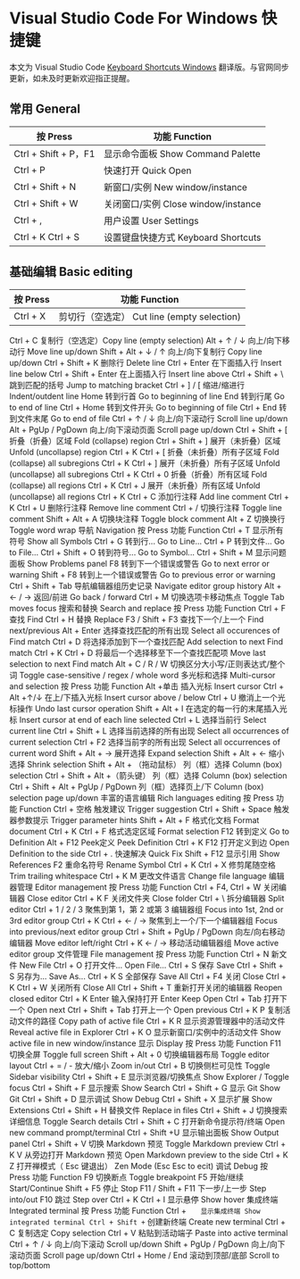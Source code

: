 # Visual Studio Code For Windows 快捷键

本文为 Visual Studio Code [Keyboard Shortcuts Windows](https://code.visualstudio.com/shortcuts/keyboard-shortcuts-windows.pdf) 翻译版。与官网同步更新，如未及时更新欢迎指正提醒。

## 常用  General

| 按 Press | 功能 Function |
| --- | --- |
| Ctrl + Shift + P，F1 | 显示命令面板 Show Command Palette |
| Ctrl + P | 快速打开 Quick Open |
| Ctrl + Shift + N | 新窗口/实例 New window/instance |
| Ctrl + Shift + W | 关闭窗口/实例 Close window/instance |
| Ctrl + , | 用户设置 User Settings |
| Ctrl + K Ctrl + S | 设置键盘快捷方式 Keyboard Shortcuts |

## 基础编辑  Basic editing

| 按 Press | 功能 Function |
| --- | --- |
| Ctrl + X | 剪切行（空选定） Cut line (empty selection) |
Ctrl + C	复制行（空选定）Copy line (empty selection)
Alt + ↑ / ↓	向上/向下移动行 Move line up/down
Shift + Alt + ↓ / ↑	向上/向下复制行 Copy line up/down
Ctrl + Shift + K	删除行 Delete line
Ctrl + Enter	在下面插入行 Insert line below
Ctrl + Shift + Enter	在上面插入行 Insert line above
Ctrl + Shift + \	跳到匹配的括号 Jump to matching bracket
Ctrl + ] / [	缩进/缩进行 Indent/outdent line
Home	转到行首 Go to beginning of line
End	转到行尾 Go to end of line
Ctrl + Home	转到文件开头 Go to beginning of file
Ctrl + End	转到文件末尾 Go to end of file
Ctrl + ↑ / ↓	向上/向下滚动行 Scroll line up/down
Alt + PgUp / PgDown	向上/向下滚动页面 Scroll page up/down
Ctrl + Shift + [	折叠（折叠）区域 Fold (collapse) region
Ctrl + Shift + ]	展开（未折叠）区域 Unfold (uncollapse) region
Ctrl + K Ctrl + [	折叠（未折叠）所有子区域 Fold (collapse) all subregions
Ctrl + K Ctrl + ]	展开（未折叠）所有子区域 Unfold (uncollapse) all subregions
Ctrl + K Ctrl + 0	折叠（折叠）所有区域 Fold (collapse) all regions
Ctrl + K Ctrl + J	展开（未折叠）所有区域 Unfold (uncollapse) all regions
Ctrl + K Ctrl + C	添加行注释 Add line comment
Ctrl + K Ctrl + U	删除行注释 Remove line comment
Ctrl + /	切换行注释 Toggle line comment
Shift + Alt + A	切换块注释 Toggle block comment
Alt + Z	切换换行 Toggle word wrap
导航 Navigation
按 Press	功能 Function
Ctrl + T	显示所有符号 Show all Symbols
Ctrl + G	转到行... Go to Line...
Ctrl + P	转到文件... Go to File...
Ctrl + Shift + O	转到符号... Go to Symbol...
Ctrl + Shift + M	显示问题面板 Show Problems panel
F8	转到下一个错误或警告 Go to next error or warning
Shift + F8	转到上一个错误或警告 Go to previous error or warning
Ctrl + Shift + Tab	导航编辑器组历史记录 Navigate editor group history
Alt + ← / →	返回/前进 Go back / forward
Ctrl + M	切换选项卡移动焦点 Toggle Tab moves focus
搜索和替换 Search and replace
按 Press	功能 Function
Ctrl + F	查找 Find
Ctrl + H	替换 Replace
F3 / Shift + F3	查找下一个/上一个 Find next/previous
Alt + Enter	选择查找匹配的所有出现 Select all occurences of Find match
Ctrl + D	将选择添加到下一个查找匹配 Add selection to next Find match
Ctrl + K Ctrl + D	将最后一个选择移至下一个查找匹配项 Move last selection to next Find match
Alt + C / R / W	切换区分大小写/正则表达式/整个词 Toggle case-sensitive / regex / whole word
多光标和选择 Multi-cursor and selection
按 Press	功能 Function
Alt +单击	插入光标 Insert cursor
Ctrl + Alt +↑/↓	在上/下插入光标 Insert cursor above / below
Ctrl + U	撤消上一个光标操作 Undo last cursor operation
Shift + Alt + I	在选定的每一行的末尾插入光标 Insert cursor at end of each line selected
Ctrl + L	选择当前行 Select current line
Ctrl + Shift + L	选择当前选择的所有出现 Select all occurrences of current selection
Ctrl + F2	选择当前字的所有出现 Select all occurrences of current word
Shift + Alt + →	展开选择 Expand selection
Shift + Alt + ←	缩小选择 Shrink selection
Shift + Alt + （拖动鼠标）	列（框）选择 Column (box) selection
Ctrl + Shift + Alt +（箭头键）	列（框）选择 Column (box) selection
Ctrl + Shift + Alt + PgUp / PgDown	列（框）选择页上/下 Column (box) selection page up/down
丰富的语言编辑 Rich languages editing
按 Press	功能 Function
Ctrl + 空格	触发建议 Trigger suggestion
Ctrl + Shift + Space	触发器参数提示 Trigger parameter hints
Shift + Alt + F	格式化文档 Format document
Ctrl + K Ctrl + F	格式选定区域 Format selection
F12	转到定义 Go to Definition
Alt + F12	Peek定义 Peek Definition
Ctrl + K F12	打开定义到边 Open Definition to the side
Ctrl + .	快速解决 Quick Fix
Shift + F12	显示引用 Show References
F2	重命名符号 Rename Symbol
Ctrl + K Ctrl + X	修剪尾随空格 Trim trailing whitespace
Ctrl + K M	更改文件语言 Change file language
编辑器管理 Editor management
按 Press	功能 Function
Ctrl + F4, Ctrl + W	关闭编辑器 Close editor
Ctrl + K F	关闭文件夹 Close folder
Ctrl + \	拆分编辑器 Split editor
Ctrl + 1 / 2 / 3	聚焦到第 1，第 2 或第 3 编辑器组 Focus into 1st, 2nd or 3rd editor group
Ctrl + K Ctrl + ← / →	聚焦到上一个/下一个编辑器组 Focus into previous/next editor group
Ctrl + Shift + PgUp / PgDown	向左/向右移动编辑器 Move editor left/right
Ctrl + K ← / →	移动活动编辑器组 Move active editor group
文件管理 File management
按 Press	功能 Function
Ctrl + N	新文件 New File
Ctrl + O	打开文件... Open File...
Ctrl + S	保存 Save
Ctrl + Shift + S	另存为... Save As...
Ctrl + K S	全部保存 Save All
Ctrl + F4	关闭 Close
Ctrl + K Ctrl + W	关闭所有 Close All
Ctrl + Shift + T	重新打开关闭的编辑器 Reopen closed editor
Ctrl + K Enter	输入保持打开 Enter Keep Open
Ctrl + Tab	打开下一个 Open next
Ctrl + Shift + Tab	打开上一个 Open previous
Ctrl + K P	复制活动文件的路径 Copy path of active file
Ctrl + K R	显示资源管理器中的活动文件 Reveal active file in Explorer
Ctrl + K O	显示新窗口/实例中的活动文件 Show active file in new window/instance
显示 Display
按 Press	功能 Function
F11	切换全屏 Toggle full screen
Shift + Alt + 0	切换编辑器布局 Toggle editor layout
Ctrl + = / -	放大/缩小 Zoom in/out
Ctrl + B	切换侧栏可见性 Toggle Sidebar visibility
Ctrl + Shift + E	显示浏览器/切换焦点 Show Explorer / Toggle focus
Ctrl + Shift + F	显示搜索 Show Search
Ctrl + Shift + G	显示 Git Show Git
Ctrl + Shift + D	显示调试 Show Debug
Ctrl + Shift + X	显示扩展 Show Extensions
Ctrl + Shift + H	替换文件 Replace in files
Ctrl + Shift + J	切换搜索详细信息 Toggle Search details
Ctrl + Shift + C	打开新命令提示符/终端 Open new command prompt/terminal
Ctrl + Shift +U	显示输出面板 Show Output panel
Ctrl + Shift + V	切换 Markdown 预览 Toggle Markdown preview
Ctrl + K V	从旁边打开 Markdown 预览 Open Markdown preview to the side
Ctrl + K Z	打开禅模式（ Esc 键退出） Zen Mode (Esc Esc to ecit)
调试 Debug
按 Press	功能 Function
F9	切换断点 Toggle breakpoint
F5	开始/继续 Start/Continue
Shift + F5	停止 Stop
F11 / Shift + F11	下一步/上一步 Step into/out
F10	跳过 Step over
Ctrl + K Ctrl + I	显示悬停 Show hover
集成终端 Integrated terminal
按 Press	功能 Function
Ctrl + `	显示集成终端 Show integrated terminal
Ctrl + Shift + `	创建新终端 Create new terminal
Ctrl + C	复制选定 Copy selection
Ctrl + V	粘贴到活动端子 Paste into active terminal
Ctrl + ↑ / ↓	向上/向下滚动 Scroll up/down
Shift + PgUp / PgDown	向上/向下滚动页面 Scroll page up/down
Ctrl + Home / End	滚动到顶部/底部 Scroll to top/bottom